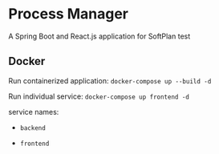 # Process Manager

A Spring Boot and React.js application for SoftPlan test

## Docker

Run containerized application: `docker-compose up --build -d`

Run individual service: `docker-compose up frontend -d`

service names:

- `backend`

- `frontend`

